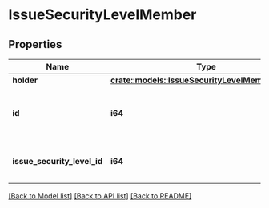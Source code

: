 # IssueSecurityLevelMember

## Properties

Name | Type | Description | Notes
------------ | ------------- | ------------- | -------------
**holder** | [**crate::models::IssueSecurityLevelMemberHolder**](IssueSecurityLevelMember_holder.md) |  | 
**id** | **i64** | The ID of the issue security level member. | 
**issue_security_level_id** | **i64** | The ID of the issue security level. | 

[[Back to Model list]](../README.md#documentation-for-models) [[Back to API list]](../README.md#documentation-for-api-endpoints) [[Back to README]](../README.md)


